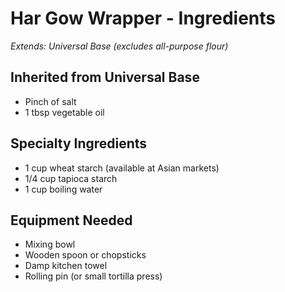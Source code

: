# Har Gow Wrapper - Ingredients

*Extends: Universal Base (excludes all-purpose flour)*

## Inherited from Universal Base
- Pinch of salt
- 1 tbsp vegetable oil

## Specialty Ingredients
- 1 cup wheat starch (available at Asian markets)
- 1/4 cup tapioca starch
- 1 cup boiling water

## Equipment Needed
- Mixing bowl
- Wooden spoon or chopsticks
- Damp kitchen towel
- Rolling pin (or small tortilla press)
